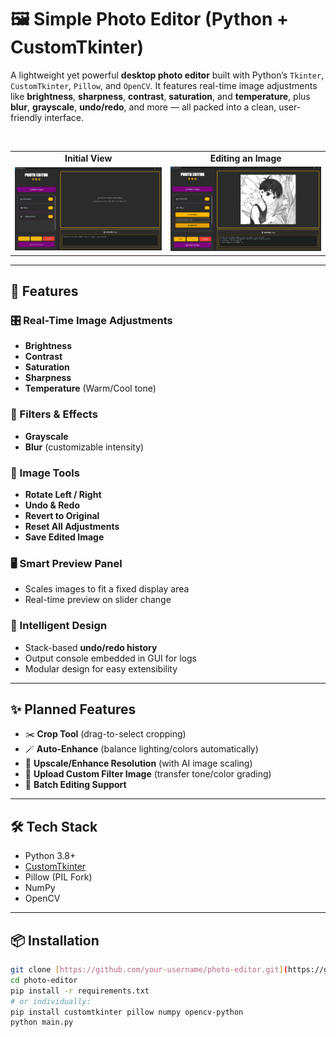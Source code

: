 # 🖼️ Simple Photo Editor (Python + CustomTkinter)

A lightweight yet powerful **desktop photo editor** built with Python’s `Tkinter`, `CustomTkinter`, `Pillow`, and `OpenCV`.
It features real-time image adjustments like **brightness**, **sharpness**, **contrast**, **saturation**, and **temperature**, plus **blur**, **grayscale**, **undo/redo**, and more — all packed into a clean, user-friendly interface.

<br>

<table align="center">
  <tr>
    <td align="center"><b>Initial View</b></td>
    <td align="center"><b>Editing an Image</b></td>
  </tr>
  <tr>
    <td>
      <img src="screenshots/Screenshot 2025-08-08 145727.png" alt="Photo editor initial screen" width="450px">
    </td>
    <td>
      <img src="screenshots/Screenshot 2025-08-08 145744.png" alt="Photo editor with a loaded and edited image" width="450px">
    </td>
  </tr>
</table>

---

## 🚀 Features

### 🎛️ Real-Time Image Adjustments
- **Brightness**
- **Contrast**
- **Saturation**
- **Sharpness**
- **Temperature** (Warm/Cool tone)

### 🧩 Filters & Effects
- **Grayscale**
- **Blur** (customizable intensity)

### 🔄 Image Tools
- **Rotate Left / Right**
- **Undo & Redo**
- **Revert to Original**
- **Reset All Adjustments**
- **Save Edited Image**

### 🖥️ Smart Preview Panel
- Scales images to fit a fixed display area
- Real-time preview on slider change

### 🧠 Intelligent Design
- Stack-based **undo/redo history**
- Output console embedded in GUI for logs
- Modular design for easy extensibility

---

## ✨ Planned Features
- ✂️ **Crop Tool** (drag-to-select cropping)
- 🪄 **Auto-Enhance** (balance lighting/colors automatically)
- 🧠 **Upscale/Enhance Resolution** (with AI image scaling)
- 🎨 **Upload Custom Filter Image** (transfer tone/color grading)
- 🔁 **Batch Editing Support**

---

## 🛠 Tech Stack

- Python 3.8+
- [CustomTkinter](https://github.com/TomSchimansky/CustomTkinter)
- Pillow (PIL Fork)
- NumPy
- OpenCV

---

## 📦 Installation

```bash
git clone [https://github.com/your-username/photo-editor.git](https://github.com/your-username/photo-editor.git)
cd photo-editor
pip install -r requirements.txt
# or individually:
pip install customtkinter pillow numpy opencv-python
python main.py
